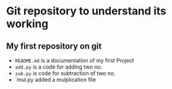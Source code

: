 # Git repository to understand its working
## My first repository on git
- `README.md` is a documentation of my first Project
- `add.py` is a code for adding two no.
- `sub.py` is code for subtraction of two no.
- `mul.py  added a mulplication file
